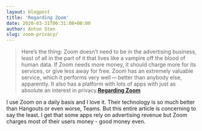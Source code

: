 ```yaml
---
layout: blogpost
title: 'Regarding Zoom'
date: 2020-03-31T06:31:08+00:00
author: Anton Sten
slug: zoom-privacy/
---
```


>Here’s the thing: Zoom doesn’t need to be in the advertising business, least of all in the part of it that lives like a vampire off the blood of human data. If Zoom needs more money, it should charge more for its services, or give less away for free. Zoom has an extremely valuable service, which it performs very well — better than anybody else, apparently. It also has a platform with lots of apps with just as absolute an interest in privacy.**[Regarding Zoom](https://daringfireball.net/2020/03/regarding_zoom)**

I use Zoom on a daily basis and I love it. Their technology is so much better than Hangouts or even worse, Teams. But this entire article is concerning to say the least. I get that some apps rely on advertising revenue but Zoom charges most of their users money - good money even. 

